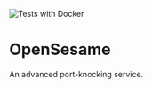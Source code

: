 ![Tests with Docker](https://github.com/radupotop/opensesame/workflows/Tests%20with%20Docker/badge.svg)


# OpenSesame

An advanced port-knocking service.

